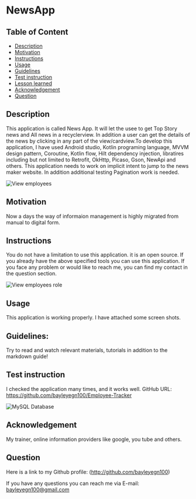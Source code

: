 # NewsApp

## Table of Content
- [Description](#description)
- [Motivation](#motivation)
- [Instructions](#instructions)
- [Usage](#usage)
- [Guidelines](#guidelines)
- [Test instruction](#test-instruction)
- [Lesson learned](#lesson)
- [Acknowledgement](#acknowledgement)
- [Question](#question)
## Description 

This application is called News App. It will let the usee to get Top Story news and All news in a recyclerview. In addition a user can get the details of the news by clicking in any part of the view/cardview.To develop this application, I have used Android studio, Kotlin programing language, MVVM design pattern, Coroutine, Kotlin flow, Hilt dependency injection, libratires including but not limited to Retrofit, OkHttp, Picaso, Gson, NewApi and others. This application needs to work on implicit intent to jump to the news maker website. In addition additional testing Pagination work is needed.

![View employees](Image/ViewEmployee.jpg)

## Motivation 

Now a days the way of informaion management is highly migrated from manual to digital form. 

## Instructions

You do not have a limitation to use this application. it is an open source. If you already have the above specified tools you can use this application.  If you face any problem or would like to reach me, you can find my contact in the question section. 

![View employees role](Image/Role.jpg)

## Usage 

This application is working properly. I have attached some screen shots.
## Guidelines: 

Try to read and watch relevant materials, tutorials in addition to the markdown guide!

## Test instruction 

I checked the application many times, and it works well.
GitHub URL: https://github.com/bayleyegn100/Employee-Tracker

![MySQL Database](Image/MySQL.jpg)


## Acknowledgement

My trainer, online information providers like google, you tube and others.  

## Question

Here is a link to my Github profile: (http://github.com/bayleyegn100)

If you have any questions you can reach me via E-mail: bayleyegn100@gmail.com 

